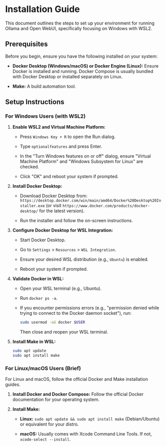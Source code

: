 # Installation Guide

This document outlines the steps to set up your environment for running Ollama and Open WebUI, specifically focusing on Windows with WSL2.

## Prerequisites

Before you begin, ensure you have the following installed on your system:

* **Docker Desktop (Windows/macOS) or Docker Engine (Linux):** Ensure Docker is installed and running. Docker Compose is usually bundled with Docker Desktop or installed separately on Linux.

* **Make:** A build automation tool.

## Setup Instructions

### For Windows Users (with WSL2)

1.  **Enable WSL2 and Virtual Machine Platform:**

    * Press `Windows Key + R` to open the Run dialog.

    * Type `optionalfeatures` and press Enter.

    * In the "Turn Windows features on or off" dialog, ensure "Virtual Machine Platform" and "Windows Subsystem for Linux" are checked.

    * Click "OK" and reboot your system if prompted.

2.  **Install Docker Desktop:**

    * Download Docker Desktop from: `https://desktop.docker.com/win/main/amd64/Docker%20Desktop%20Installer.exe` (or visit `https://www.docker.com/products/docker-desktop/` for the latest version).

    * Run the installer and follow the on-screen instructions.

3.  **Configure Docker Desktop for WSL Integration:**

    * Start Docker Desktop.

    * Go to `Settings` > `Resources` > `WSL Integration`.

    * Ensure your desired WSL distribution (e.g., `Ubuntu`) is enabled.

    * Reboot your system if prompted.

4.  **Validate Docker in WSL:**

    * Open your WSL terminal (e.g., Ubuntu).

    * Run `docker ps -a`.

    * If you encounter permissions errors (e.g., "permission denied while trying to connect to the Docker daemon socket"), run:

        ```bash
        sudo usermod -aG docker $USER
        ```

        Then close and reopen your WSL terminal.

5.  **Install Make in WSL:**

    ```bash
    sudo apt update
    sudo apt install make
    ```

### For Linux/macOS Users (Brief)

For Linux and macOS, follow the official Docker and Make installation guides.

1.  **Install Docker and Docker Compose:** Follow the official Docker documentation for your operating system.

2.  **Install Make:**

    * **Linux:** `sudo apt update && sudo apt install make` (Debian/Ubuntu) or equivalent for your distro.

    * **macOS:** Usually comes with Xcode Command Line Tools. If not, `xcode-select --install`.
